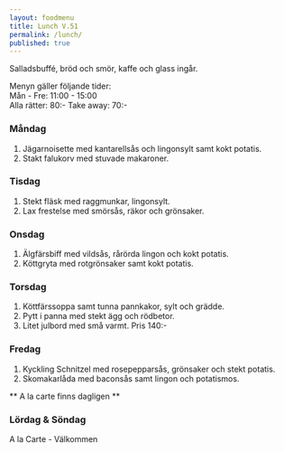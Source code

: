 ```yaml
---
layout: foodmenu
title: Lunch V.51
permalink: /lunch/
published: true
---
```

Salladsbuffé, bröd och smör, kaffe och glass ingår.

Menyn gäller följande tider:  
Mån - Fre: 11:00 - 15:00  
Alla rätter: 80:- Take away: 70:- 

### Måndag

1. Jägarnoisette med kantarellsås och lingonsylt samt kokt potatis.
2. Stakt falukorv med stuvade makaroner.

### Tisdag

1. Stekt fläsk med raggmunkar, lingonsylt.
2. Lax frestelse med smörsås, räkor och grönsaker.


### Onsdag

1. Älgfärsbiff med vildsås, rårörda lingon och kokt potatis.
2. Köttgryta med rotgrönsaker samt kokt potatis.

### Torsdag
 
1. Köttfärssoppa samt tunna pannkakor, sylt och grädde.
2. Pytt i panna med stekt ägg och rödbetor.
3. Litet julbord med små varmt. Pris 140:-
 
### Fredag
 
1. Kyckling Schnitzel med rosepepparsås, grönsaker och stekt potatis.
2. Skomakarlåda med baconsås samt lingon och potatismos.

** A la carte finns dagligen **  

### Lördag & Söndag
A la Carte - Välkommen

